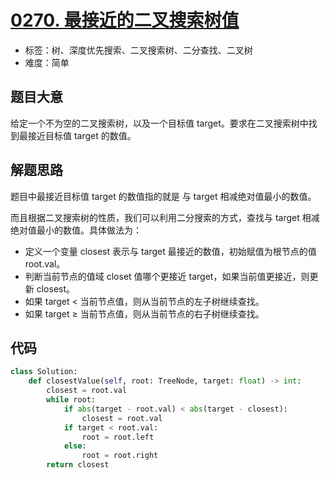 # [0270. 最接近的二叉搜索树值](https://leetcode.cn/problems/closest-binary-search-tree-value/)

- 标签：树、深度优先搜索、二叉搜索树、二分查找、二叉树
- 难度：简单

## 题目大意

给定一个不为空的二叉搜索树，以及一个目标值 target。要求在二叉搜索树中找到最接近目标值 target 的数值。

## 解题思路

题目中最接近目标值 target 的数值指的就是 与 target 相减绝对值最小的数值。

而且根据二叉搜索树的性质，我们可以利用二分搜索的方式，查找与 target 相减绝对值最小的数值。具体做法为：

- 定义一个变量 closest 表示与 target 最接近的数值，初始赋值为根节点的值 root.val。
- 判断当前节点的值域 closet 值哪个更接近 target，如果当前值更接近，则更新 closest。
- 如果 target < 当前节点值，则从当前节点的左子树继续查找。
- 如果 target ≥ 当前节点值，则从当前节点的右子树继续查找。

## 代码

```Python
class Solution:
    def closestValue(self, root: TreeNode, target: float) -> int:
        closest = root.val
        while root:
            if abs(target - root.val) < abs(target - closest):
                closest = root.val
            if target < root.val:
                root = root.left
            else:
                root = root.right
        return closest
```

